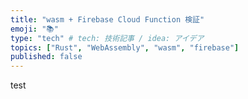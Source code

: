 ```yaml
---
title: "wasm + Firebase Cloud Function 検証"
emoji: "📚"
type: "tech" # tech: 技術記事 / idea: アイデア
topics: ["Rust", "WebAssembly", "wasm", "firebase"]
published: false
---
```


test